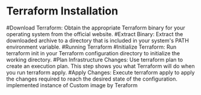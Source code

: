 # Terraform Installation

#Download Terraform:
Obtain the appropriate Terraform binary for your operating system from the official website.
#Extract Binary: 
Extract the downloaded archive to a directory that is included in your system's PATH environment variable.
#Running Terraform
#Initialize Terraform: 
Run terraform init in your Terraform configuration directory to initialize the working directory.
#Plan Infrastructure Changes:
Use terraform plan to create an execution plan. This step shows you what Terraform will do when you run terraform apply.
#Apply Changes:
Execute terraform apply to apply the changes required to reach the desired state of the configuration.
implemented instance of Custom image by Teraform

